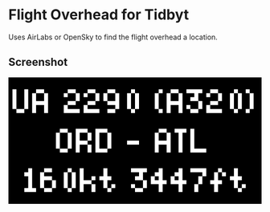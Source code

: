 # Flight Overhead for Tidbyt

Uses AirLabs or OpenSky to find the flight overhead a location.

## Screenshot

![Flight Overhead for Tidbyt](screenshot.png)
